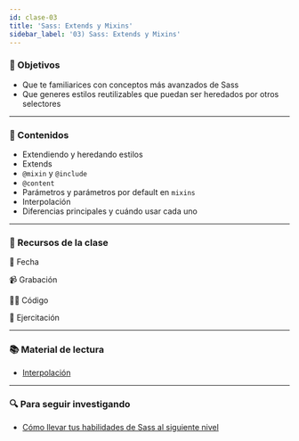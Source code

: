 ```yaml
---
id: clase-03
title: 'Sass: Extends y Mixins'
sidebar_label: '03) Sass: Extends y Mixins'
---
```


### 🏁 Objetivos

- Que te familiarices con conceptos más avanzados de Sass
- Que generes estilos reutilizables que puedan ser heredados por otros selectores

---

### 📝 Contenidos

- Extendiendo y heredando estilos
- Extends
- `@mixin` y `@include`
- `@content`
- Parámetros y parámetros por default en `mixins`
- Interpolación
- Diferencias principales y cuándo usar cada uno

---

### 🚀 Recursos de la clase

📆 Fecha

📹 Grabación

👩‍💻 Código

💪 Ejercitación

---

### 📚 Material de lectura

- [Interpolación](https://httpmasters.es/2018/04/24/interpolacion-de-variables-en-sass/)

---

### 🔍 Para seguir investigando

- [Cómo llevar tus habilidades de Sass al siguiente nivel](https://medium.com/laboratoria-how-to/c%C3%B3mo-llevar-tus-habilidades-de-sass-al-siguiente-nivel-af2faea94007)
